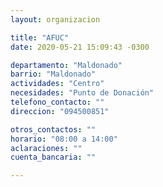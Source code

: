 ```yaml
---
layout: organizacion

title: "AFUC"
date: 2020-05-21 15:09:43 -0300

departamento: "Maldonado"
barrio: "Maldonado"
actividades: "Centro"
necesidades: "Punto de Donación"
telefono_contacto: ""
direccion: "094500851"

otros_contactos: ""
horario: "08:00 a 14:00"
aclaraciones: ""
cuenta_bancaria: ""

---
```

